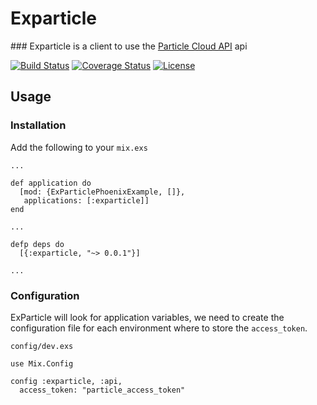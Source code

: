 # Exparticle

### Exparticle is a client to use the [Particle Cloud API](https://docs.particle.io/reference/api/) api

[![Build Status](https://travis-ci.org/mtanzi/exparticle.svg?branch=master)](https://travis-ci.org/mtanzi/exparticle) [![Coverage Status](https://coveralls.io/repos/mtanzi/exparticle/badge.svg?branch=master&service=github)](https://coveralls.io/github/mtanzi/exparticle?branch=master) [![License](http://img.shields.io/badge/license-MIT-brightgreen.svg)](http://opensource.org/licenses/MIT)

## Usage

### Installation

Add the following to your `mix.exs`

````
...

def application do
  [mod: {ExParticlePhoenixExample, []},
   applications: [:exparticle]]
end

...

defp deps do
  [{:exparticle, "~> 0.0.1"}]

...

````

### Configuration

ExParticle will look for application variables, we need to create the configuration file for each environment where to store the `access_token`.

`config/dev.exs`
````
use Mix.Config

config :exparticle, :api,
  access_token: "particle_access_token"
````
